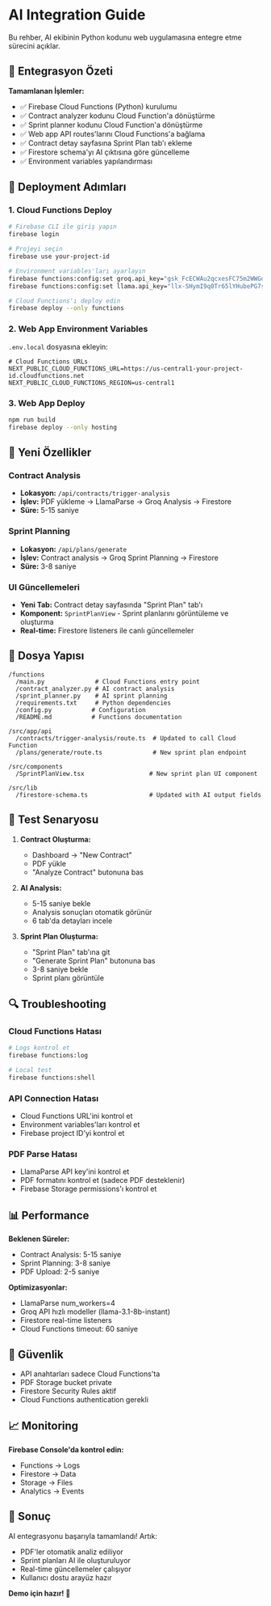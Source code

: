 # AI Integration Guide

Bu rehber, AI ekibinin Python kodunu web uygulamasına entegre etme sürecini açıklar.

## 🎯 Entegrasyon Özeti

**Tamamlanan İşlemler:**
- ✅ Firebase Cloud Functions (Python) kurulumu
- ✅ Contract analyzer kodunu Cloud Function'a dönüştürme
- ✅ Sprint planner kodunu Cloud Function'a dönüştürme  
- ✅ Web app API routes'larını Cloud Functions'a bağlama
- ✅ Contract detay sayfasına Sprint Plan tab'ı ekleme
- ✅ Firestore schema'yı AI çıktısına göre güncelleme
- ✅ Environment variables yapılandırması

## 🚀 Deployment Adımları

### 1. Cloud Functions Deploy

```bash
# Firebase CLI ile giriş yapın
firebase login

# Projeyi seçin
firebase use your-project-id

# Environment variables'ları ayarlayın
firebase functions:config:set groq.api_key="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"
firebase functions:config:set llama.api_key="llx-SHymI9q0Tr65lYHubePG7sH2BwFo3myVLst8NuJThdP7x1LS"

# Cloud Functions'ı deploy edin
firebase deploy --only functions
```

### 2. Web App Environment Variables

`.env.local` dosyasına ekleyin:

```env
# Cloud Functions URLs
NEXT_PUBLIC_CLOUD_FUNCTIONS_URL=https://us-central1-your-project-id.cloudfunctions.net
NEXT_PUBLIC_CLOUD_FUNCTIONS_REGION=us-central1
```

### 3. Web App Deploy

```bash
npm run build
firebase deploy --only hosting
```

## 🔧 Yeni Özellikler

### Contract Analysis
- **Lokasyon:** `/api/contracts/trigger-analysis`
- **İşlev:** PDF yükleme → LlamaParse → Groq Analysis → Firestore
- **Süre:** 5-15 saniye

### Sprint Planning
- **Lokasyon:** `/api/plans/generate`
- **İşlev:** Contract analysis → Groq Sprint Planning → Firestore
- **Süre:** 3-8 saniye

### UI Güncellemeleri
- **Yeni Tab:** Contract detay sayfasında "Sprint Plan" tab'ı
- **Komponent:** `SprintPlanView` - Sprint planlarını görüntüleme ve oluşturma
- **Real-time:** Firestore listeners ile canlı güncellemeler

## 📁 Dosya Yapısı

```
/functions
  /main.py              # Cloud Functions entry point
  /contract_analyzer.py # AI contract analysis
  /sprint_planner.py    # AI sprint planning
  /requirements.txt     # Python dependencies
  /config.py           # Configuration
  /README.md           # Functions documentation

/src/app/api
  /contracts/trigger-analysis/route.ts  # Updated to call Cloud Function
  /plans/generate/route.ts              # New sprint plan endpoint

/src/components
  /SprintPlanView.tsx                  # New sprint plan UI component

/src/lib
  /firestore-schema.ts                 # Updated with AI output fields
```

## 🧪 Test Senaryosu

1. **Contract Oluşturma:**
   - Dashboard → "New Contract"
   - PDF yükle
   - "Analyze Contract" butonuna bas

2. **AI Analysis:**
   - 5-15 saniye bekle
   - Analysis sonuçları otomatik görünür
   - 6 tab'da detayları incele

3. **Sprint Plan Oluşturma:**
   - "Sprint Plan" tab'ına git
   - "Generate Sprint Plan" butonuna bas
   - 3-8 saniye bekle
   - Sprint planı görüntüle

## 🔍 Troubleshooting

### Cloud Functions Hatası
```bash
# Logs kontrol et
firebase functions:log

# Local test
firebase functions:shell
```

### API Connection Hatası
- Cloud Functions URL'ini kontrol et
- Environment variables'ları kontrol et
- Firebase project ID'yi kontrol et

### PDF Parse Hatası
- LlamaParse API key'ini kontrol et
- PDF formatını kontrol et (sadece PDF desteklenir)
- Firebase Storage permissions'ı kontrol et

## 📊 Performance

**Beklenen Süreler:**
- Contract Analysis: 5-15 saniye
- Sprint Planning: 3-8 saniye
- PDF Upload: 2-5 saniye

**Optimizasyonlar:**
- LlamaParse num_workers=4
- Groq API hızlı modeller (llama-3.1-8b-instant)
- Firestore real-time listeners
- Cloud Functions timeout: 60 saniye

## 🔐 Güvenlik

- API anahtarları sadece Cloud Functions'ta
- PDF Storage bucket private
- Firestore Security Rules aktif
- Cloud Functions authentication gerekli

## 📈 Monitoring

**Firebase Console'da kontrol edin:**
- Functions → Logs
- Firestore → Data
- Storage → Files
- Analytics → Events

## 🎉 Sonuç

AI entegrasyonu başarıyla tamamlandı! Artık:
- PDF'ler otomatik analiz ediliyor
- Sprint planları AI ile oluşturuluyor
- Real-time güncellemeler çalışıyor
- Kullanıcı dostu arayüz hazır

**Demo için hazır! 🚀**
